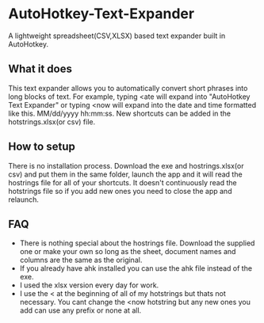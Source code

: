 # AutoHotkey-Text-Expander
A lightweight spreadsheet(CSV,XLSX) based text expander built in AutoHotkey.

## What it does
This text expander allows you to automatically convert short phrases into long blocks of text. For example, typing <ate will expand into "AutoHotkey Text Expander" or typing <now will expand into the date and time formatted like this. MM/dd/yyyy hh:mm:ss. New shortcuts can be added in the hotstrings.xlsx(or csv) file.

## How to setup
There is no installation process. Download the exe and hostrings.xlsx(or csv) and put them in the same folder, launch the app and it will read the hostrings file for all of your shortcuts. It doesn't continuously read the hotstrings file so if you add new ones you need to close the app and relaunch. 

## FAQ
* There is nothing special about the hostrings file. Download the supplied one or make your own so long as the sheet, document names and columns are the same as the original.
* If you already have ahk installed you can use the ahk file instead of the exe. 
* I used the xlsx version every day for work.
* I use the < at the beginning of all of my hotstrings but thats not necessary. You cant change the <now hotstring but any new ones you add can use any prefix or none at all. 
